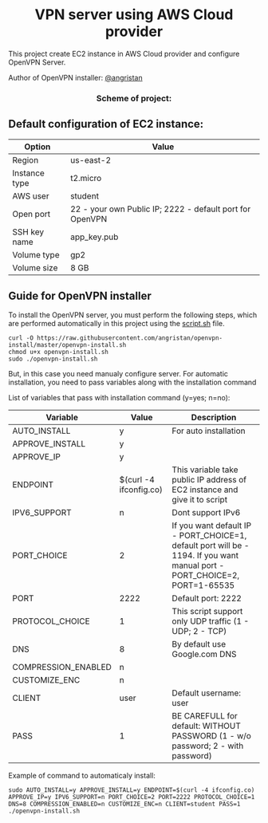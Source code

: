 # <div align="center">VPN server using AWS Cloud provider</div>

This project create EC2 instance in AWS Cloud provider and configure OpenVPN Server.

Author of OpenVPN installer: [@angristan](https://github.com/angristan/openvpn-install "@angristan")

### <div align="center">Scheme of project:</div>

## Default configuration of EC2 instance:

| Option        | Value                                                    |
| ------------- | -------------------------------------------------------- |
| Region        | us-east-2                                                |
| Instance type | t2.micro                                                 |
| AWS user      | student                                                  |
| Open port     | 22 - your own Public IP; 2222 - default port for OpenVPN |
| SSH key name  | app_key.pub                                              |
| Volume type   | gp2                                                      |
| Volume size   | 8 GB                                                     |

## Guide for OpenVPN installer

To install the OpenVPN server, you must perform the following steps, which are performed automatically in this project using the [script.sh](https://github.com/OlesYudin/VPN-Config/blob/main/scripts/script.sh "script.sh") file.

```
curl -O https://raw.githubusercontent.com/angristan/openvpn-install/master/openvpn-install.sh
chmod u+x openvpn-install.sh
sudo ./openvpn-install.sh
```

But, in this case you need manualy configure server.
For automatic installation, you need to pass variables along with the installation command

List of variables that pass with installation command (y=yes; n=no):

| Variable            | Value                  | Description                                                                                                                |
| ------------------- | ---------------------- | -------------------------------------------------------------------------------------------------------------------------- |
| AUTO_INSTALL        | y                      | For auto installation                                                                                                      |
| APPROVE_INSTALL     | y                      |                                                                                                                            |
| APPROVE_IP          | y                      |                                                                                                                            |
| ENDPOINT            | $(curl -4 ifconfig.co) | This variable take public IP address of EC2 instance and give it to script                                                 |
| IPV6_SUPPORT        | n                      | Dont support IPv6                                                                                                          |
| PORT_CHOICE         | 2                      | If you want default IP - PORT_CHOICE=1, default port will be - 1194. If you want manual port - PORT_CHOICE=2, PORT=1-65535 |
| PORT                | 2222                   | Default port: 2222                                                                                                         |
| PROTOCOL_CHOICE     | 1                      | This script support only UDP traffic (1 - UDP; 2 - TCP)                                                                    |
| DNS                 | 8                      | By default use Google.com DNS                                                                                              |
| COMPRESSION_ENABLED | n                      |                                                                                                                            |
| CUSTOMIZE_ENC       | n                      |                                                                                                                            |
| CLIENT              | user                   | Default username: user                                                                                                     |
| PASS                | 1                      | BE CAREFULL for default: WITHOUT PASSWORD (1 - w/o password; 2 - with password)                                            |

Example of command to automaticaly install:

```
sudo AUTO_INSTALL=y APPROVE_INSTALL=y ENDPOINT=$(curl -4 ifconfig.co) APPROVE_IP=y IPV6_SUPPORT=n PORT_CHOICE=2 PORT=2222 PROTOCOL_CHOICE=1 DNS=8 COMPRESSION_ENABLED=n CUSTOMIZE_ENC=n CLIENT=student PASS=1 ./openvpn-install.sh
```
